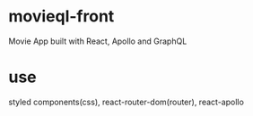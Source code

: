 # movieql-front

Movie App built with React, Apollo and GraphQL

# use

styled components(css), react-router-dom(router), react-apollo